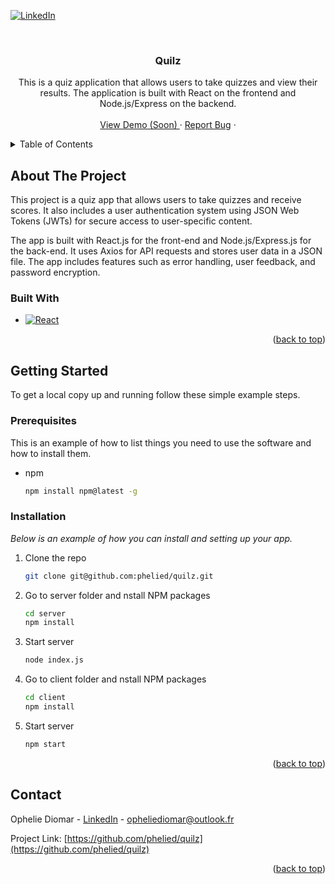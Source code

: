 <a name="readme-top"></a>

[![LinkedIn][linkedin-shield]][linkedin-url]

<!-- PROJECT LOGO -->
<br />
<div align="center">
  <a href="#">
  </a>

  <h3 align="center">Quilz</h3>

  <p align="center">
  This is a quiz application that allows users to take quizzes and view their results. The application is built with React on the frontend and Node.js/Express on the backend.
    <br />
    <br />
    <a href="#">View Demo (Soon) </a>
    ·
    <a href="https://github.com/phelied/weathy/issues">Report Bug</a>
    ·
  </p>
</div>

<!-- TABLE OF CONTENTS -->
<details>
  <summary>Table of Contents</summary>
  <ol>
    <li>
      <a href="#about-the-project">About The Project</a>
      <ul>
        <li><a href="#built-with">Built With</a></li>
      </ul>
    </li>
    <li>
      <a href="#getting-started">Getting Started</a>
      <ul>
        <li><a href="#prerequisites">Prerequisites</a></li>
        <li><a href="#installation">Installation</a></li>
      </ul>
    </li>
    <!-- <li><a href="#usage">Usage</a></li> -->
    <li><a href="#contact">Contact</a></li>
  </ol>
</details>

<!-- ABOUT THE PROJECT -->

## About The Project

This project is a quiz app that allows users to take quizzes and receive scores. It also includes a user authentication system using JSON Web Tokens (JWTs) for secure access to user-specific content.

The app is built with React.js for the front-end and Node.js/Express.js for the back-end. It uses Axios for API requests and stores user data in a JSON file. The app includes features such as error handling, user feedback, and password encryption.

### Built With

- [![React][react.js]][react-url]

<p align="right">(<a href="#readme-top">back to top</a>)</p>

<!-- GETTING STARTED -->

## Getting Started

To get a local copy up and running follow these simple example steps.

### Prerequisites

This is an example of how to list things you need to use the software and how to install them.

- npm
  ```sh
  npm install npm@latest -g
  ```

### Installation

_Below is an example of how you can install and setting up your app._

1. Clone the repo

   ```sh
   git clone git@github.com:phelied/quilz.git
   ```

2. Go to server folder and nstall NPM packages
   ```sh
   cd server
   npm install
   ```
3. Start server
   ```sh
   node index.js
   ```
4. Go to client folder and nstall NPM packages
   ```sh
   cd client
   npm install
   ```
5. Start server
   ```sh
   npm start
   ```

<p align="right">(<a href="#readme-top">back to top</a>)</p>

## Contact

Ophelie Diomar - [LinkedIn][linkedin-url] - opheliediomar@outlook.fr

Project Link: [https://github.com/phelied/quilz](https://github.com/phelied/quilz)

<p align="right">(<a href="#readme-top">back to top</a>)</p>

<!-- MARKDOWN LINKS & IMAGES -->

[product-screenshot]: ./src/assets/images/weathy-screen.png
[license-shield]: https://img.shields.io/github/license/othneildrew/Best-README-Template.svg?style=for-the-badge
[license-url]: https://github.com/phelied/weathy/blob/main/LICENSE.txt
[linkedin-shield]: https://img.shields.io/badge/-LinkedIn-black.svg?style=for-the-badge&logo=linkedin&colorB=555
[linkedin-url]: https://www.linkedin.com/in/ophelie-diomar-680162209/
[react.js]: https://img.shields.io/badge/React-20232A?style=for-the-badge&logo=react&logoColor=61DAFB
[react-url]: https://reactjs.org/
